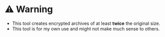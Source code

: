 # :warning: Warning
- This tool creates encrypted archives of at least **twice** the original size.
- This tool is for my own use and might not make much sense to others.
